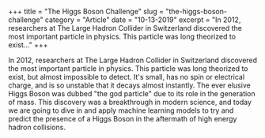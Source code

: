 +++
title = "The Higgs Boson Challenge"
slug = "the-higgs-boson-challenge"
category = "Article"
date = "10-13-2019"
excerpt = "In 2012, researchers at The Large Hadron Collider in Switzerland discovered the most important particle in physics. This particle was long theorized to exist..."
+++

In 2012, researchers at The Large Hadron Collider in Switzerland discovered the most important particle in physics. This particle was long theorized to exist, but almost impossible to detect. It's small, has no spin or electrical charge, and is so unstable that it decays almost instantly. The ever elusive Higgs Boson was dubbed "the god particle" due to its role in the generation of mass. This discovery was a breakthrough in modern science, and today we are going to dive in and apply machine learning models to try and predict the presence of a Higgs Boson in the aftermath of high energy hadron collisions.